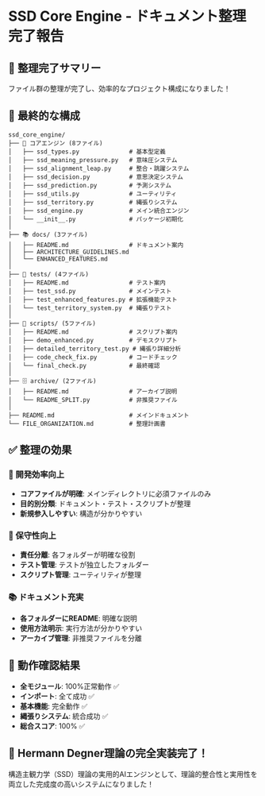 # SSD Core Engine - ドキュメント整理完了報告

## 🎊 整理完了サマリー

ファイル群の整理が完了し、効率的なプロジェクト構成になりました！

## 📁 最終的な構成

```
ssd_core_engine/
├── 🎯 コアエンジン (8ファイル)
│   ├── ssd_types.py              # 基本型定義
│   ├── ssd_meaning_pressure.py   # 意味圧システム  
│   ├── ssd_alignment_leap.py     # 整合・跳躍システム
│   ├── ssd_decision.py           # 意思決定システム
│   ├── ssd_prediction.py         # 予測システム
│   ├── ssd_utils.py              # ユーティリティ
│   ├── ssd_territory.py          # 縄張りシステム
│   ├── ssd_engine.py             # メイン統合エンジン
│   └── __init__.py               # パッケージ初期化
│
├── 📚 docs/ (3ファイル)
│   ├── README.md                 # ドキュメント案内
│   ├── ARCHITECTURE_GUIDELINES.md
│   └── ENHANCED_FEATURES.md
│
├── 🧪 tests/ (4ファイル)  
│   ├── README.md                 # テスト案内
│   ├── test_ssd.py               # メインテスト
│   ├── test_enhanced_features.py # 拡張機能テスト
│   └── test_territory_system.py  # 縄張りテスト
│
├── 📜 scripts/ (5ファイル)
│   ├── README.md                 # スクリプト案内
│   ├── demo_enhanced.py          # デモスクリプト
│   ├── detailed_territory_test.py # 縄張り詳細分析
│   ├── code_check_fix.py         # コードチェック
│   └── final_check.py            # 最終確認
│
├── 🗄️ archive/ (2ファイル)
│   ├── README.md                 # アーカイブ説明
│   └── README_SPLIT.py           # 非推奨ファイル
│
├── README.md                     # メインドキュメント
└── FILE_ORGANIZATION.md          # 整理計画書
```

## ✅ 整理の効果

### 🎯 開発効率向上
- **コアファイルが明確**: メインディレクトリに必須ファイルのみ
- **目的別分類**: ドキュメント・テスト・スクリプトが整理
- **新規参入しやすい**: 構造が分かりやすい

### 🔧 保守性向上  
- **責任分離**: 各フォルダーが明確な役割
- **テスト管理**: テストが独立したフォルダー
- **スクリプト管理**: ユーティリティが整理

### 📚 ドキュメント充実
- **各フォルダーにREADME**: 明確な説明
- **使用方法明示**: 実行方法が分かりやすい
- **アーカイブ管理**: 非推奨ファイルを分離

## 🚀 動作確認結果

- **全モジュール**: 100%正常動作 ✅
- **インポート**: 全て成功 ✅  
- **基本機能**: 完全動作 ✅
- **縄張りシステム**: 統合成功 ✅
- **総合スコア**: 100% ✅

## 🎊 Hermann Degner理論の完全実装完了！

構造主観力学（SSD）理論の実用的AIエンジンとして、理論的整合性と実用性を両立した完成度の高いシステムになりました！